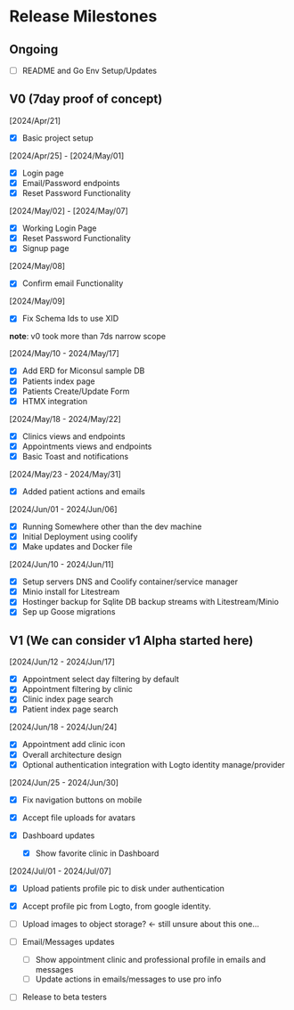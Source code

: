 # Release Milestones

## Ongoing

- [ ] README and Go Env Setup/Updates

## V0 (7day proof of concept)

[2024/Apr/21]

- [x] Basic project setup

[2024/Apr/25] - [2024/May/01]

- [x] Login page
- [x] Email/Password endpoints
- [x] Reset Password Functionality

[2024/May/02] - [2024/May/07]

- [x] Working Login Page
- [x] Reset Password Functionality
- [x] Signup page

[2024/May/08]

- [x] Confirm email Functionality

[2024/May/09]

- [x] Fix Schema Ids to use XID

**note**: v0 took more than 7ds narrow scope

[2024/May/10 - 2024/May/17]

- [x] Add ERD for Miconsul sample DB
- [x] Patients index page
- [x] Patients Create/Update Form
- [x] HTMX integration

[2024/May/18 - 2024/May/22]

- [x] Clinics views and endpoints
- [x] Appointments views and endpoints
- [x] Basic Toast and notifications

[2024/May/23 - 2024/May/31]

- [x] Added patient actions and emails

[2024/Jun/01 - 2024/Jun/06]

- [x] Running Somewhere other than the dev machine
- [x] Initial Deployment using coolify
- [x] Make updates and Docker file

[2024/Jun/10 - 2024/Jun/11]

- [x] Setup servers DNS and Coolify container/service manager
- [x] Minio install for Litestream
- [x] Hostinger backup for Sqlite DB backup streams with Litestream/Minio
- [x] Sep up Goose migrations

## V1 (We can consider v1 Alpha started here)

[2024/Jun/12 - 2024/Jun/17]

- [x] Appointment select day filtering by default
- [x] Appointment filtering by clinic
- [x] Clinic index page search
- [x] Patient index page search

[2024/Jun/18 - 2024/Jun/24]

- [x] Appointment add clinic icon
- [x] Overall architecture design
- [x] Optional authentication integration with Logto identity manage/provider

[2024/Jun/25 - 2024/Jun/30]

- [x] Fix navigation buttons on mobile
- [x] Accept file uploads for avatars

- [x] Dashboard updates

  - [x] Show favorite clinic in Dashboard

[2024/Jul/01 - 2024/Jul/07]

- [x] Upload patients profile pic to disk under authentication
- [x] Accept profile pic from Logto, from google identity.
- [ ] Upload images to object storage? <- still unsure about this one...

- [ ] Email/Messages updates

  - [ ] Show appointment clinic and professional profile in emails and messages
  - [ ] Update actions in emails/messages to use pro info

- [ ] Release to beta testers
